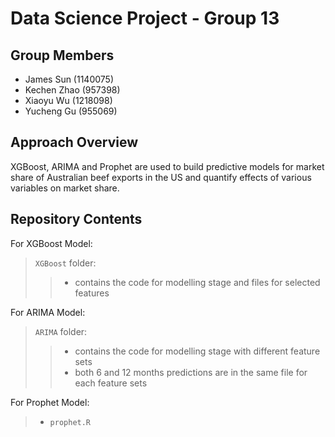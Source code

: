 # Data Science Project - Group 13

## Group Members
- James Sun (1140075)
- Kechen Zhao (957398)
- Xiaoyu Wu (1218098)
- Yucheng Gu (955069)

## Approach Overview
XGBoost, ARIMA and Prophet are used to build predictive models for market share of Australian beef exports in the US and quantify
effects of various variables on market share.

## Repository Contents
For XGBoost Model:
> `XGBoost` folder: 
>> - contains the code for modelling stage and files for selected features

For ARIMA Model:
> `ARIMA` folder: 
>> - contains the code for modelling stage with different feature sets
>> - both 6 and 12 months predictions are in the same file for each feature sets

For Prophet Model:
> - `prophet.R`


